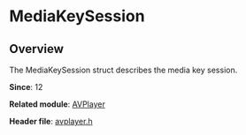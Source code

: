 # MediaKeySession

## Overview

The MediaKeySession struct describes the media key session.

**Since**: 12

**Related module**: [AVPlayer](capi-avplayer.md)

**Header file**: [avplayer.h](capi-avplayer-h.md)
